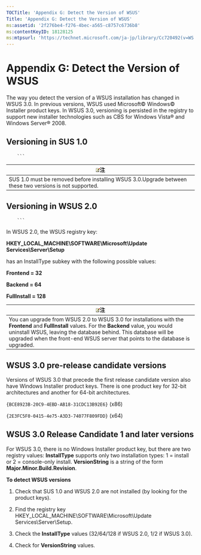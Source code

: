 ```yaml
---
TOCTitle: 'Appendix G: Detect the Version of WSUS'
Title: 'Appendix G: Detect the Version of WSUS'
ms:assetid: '2f276be4-f276-4bec-a565-c8757c6736b8'
ms:contentKeyID: 18128125
ms:mtpsurl: 'https://technet.microsoft.com/ja-jp/library/Cc720492(v=WS.10)'
---
```


Appendix G: Detect the Version of WSUS
======================================

The way you detect the version of a WSUS installation has changed in WSUS 3.0. In previous versions, WSUS used Microsoft© Windows© Installer product keys. In WSUS 3.0, versioning is persisted in the registry to support new installer technologies such as CBS for Windows Vista® and Windows Server® 2008.

Versioning in SUS 1.0
---------------------

        ```
| ![](images/Cc720492.note(WS.10).gif)注                                     |
|---------------------------------------------------------------------------------------------------------|
| SUS 1.0 must be removed before installing WSUS 3.0.Upgrade between these two versions is not supported. |

Versioning in WSUS 2.0
----------------------

        ```
In WSUS 2.0, the WSUS registry key:

**HKEY\_LOCAL\_MACHINE\\SOFTWARE\\Microsoft\\Update Services\\Server\\Setup**

has an InstallType subkey with the following possible values:

**Frontend = 32**

**Backend = 64**

**FullInstall = 128**

| ![](images/Cc720492.note(WS.10).gif)注                                                                                                                                                                                                                                    |
|--------------------------------------------------------------------------------------------------------------------------------------------------------------------------------------------------------------------------------------------------------------------------------------------------------|
| You can upgrade from WSUS 2.0 to WSUS 3.0 for installations with the **Frontend** and **FullInstall** values. For the **Backend** value, you would uninstall WSUS, leaving the database behind. This database will be upgraded when the front-end WSUS server that points to the database is upgraded. |

WSUS 3.0 pre-release candidate versions
---------------------------------------

Versions of WSUS 3.0 that precede the first release candidate version also have Windows Installer product keys. There is one product key for 32-bit architectures and another for 64-bit architectures.

`{BCE8923B-20C9-4EBD-AB18-31CDC13B92E6}` (x86)

`{2E3FC5F0-0415-4e75-A3D3-74077F809FDD}` (x64)

WSUS 3.0 Release Candidate 1 and later versions
-----------------------------------------------

For WSUS 3.0, there is no Windows Installer product key, but there are two registry values: **InstallType** supports only two installation types: 1 = install or 2 = console-only install. **VersionString** is a string of the form **Major.Minor.Build.Revision**.

**To detect WSUS versions**
1.  Check that SUS 1.0 and WSUS 2.0 are not installed (by looking for the product keys).

2.  Find the registry key HKEY\_LOCAL\_MACHINE\\SOFTWARE\\Microsoft\\Update Services\\Server\\Setup.

3.  Check the **InstallType** values (32/64/128 if WSUS 2.0, 1/2 if WSUS 3.0).

4.  Check for **VersionString** values.
